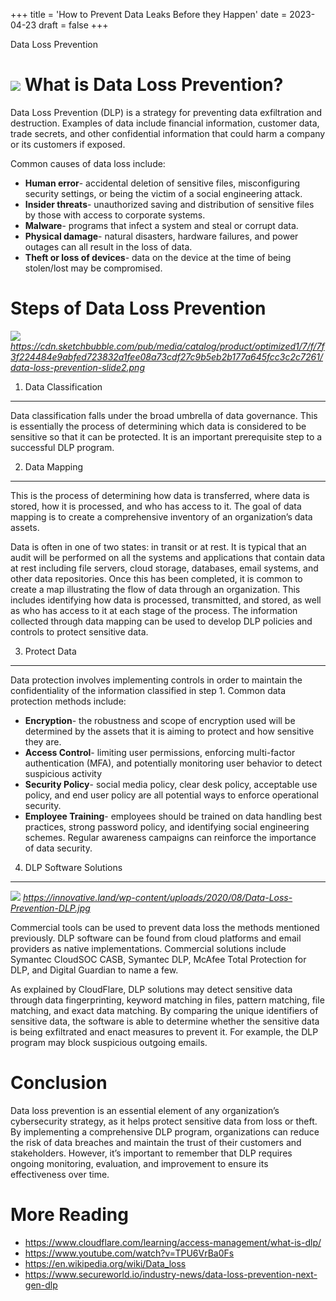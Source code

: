 +++
title = 'How to Prevent Data Leaks Before they Happen'
date = 2023-04-23
draft = false
+++

Data Loss Prevention

![](https://cdn-images-1.medium.com/max/800/0*65eSMdR110wv_HGg)
What is Data Loss Prevention?
=============================

Data Loss Prevention (DLP) is a strategy for preventing data exfiltration and destruction. Examples of data include financial information, customer data, trade secrets, and other confidential information that could harm a company or its customers if exposed.

Common causes of data loss include:

* **Human error**- accidental deletion of sensitive files, misconfiguring security settings, or being the victim of a social engineering attack.
* **Insider threats**- unauthorized saving and distribution of sensitive files by those with access to corporate systems.
* **Malware**- programs that infect a system and steal or corrupt data.
* **Physical damage**- natural disasters, hardware failures, and power outages can all result in the loss of data.
* **Theft or loss of devices**- data on the device at the time of being stolen/lost may be compromised.

Steps of Data Loss Prevention
=============================

![](https://cdn-images-1.medium.com/max/800/1*3VYpuFQz25D0HYRxMrEyMg.png)
*https://cdn.sketchbubble.com/pub/media/catalog/product/optimized1/7/f/7f3f224484e9abfed723832a1fee08a73cdf27c9b5eb2b177a645fcc3c2c7261/data-loss-prevention-slide2.png*

1. Data Classification
----------------------

Data classification falls under the broad umbrella of data governance. This is essentially the process of determining which data is considered to be sensitive so that it can be protected. It is an important prerequisite step to a successful DLP program.

2. Data Mapping
---------------

This is the process of determining how data is transferred, where data is stored, how it is processed, and who has access to it. The goal of data mapping is to create a comprehensive inventory of an organization’s data assets.

Data is often in one of two states: in transit or at rest. It is typical that an audit will be performed on all the systems and applications that contain data at rest including file servers, cloud storage, databases, email systems, and other data repositories. Once this has been completed, it is common to create a map illustrating the flow of data through an organization. This includes identifying how data is processed, transmitted, and stored, as well as who has access to it at each stage of the process. The information collected through data mapping can be used to develop DLP policies and controls to protect sensitive data.

3. Protect Data
---------------

Data protection involves implementing controls in order to maintain the confidentiality of the information classified in step 1. Common data protection methods include:

* **Encryption**- the robustness and scope of encryption used will be determined by the assets that it is aiming to protect and how sensitive they are.
* **Access Control**- limiting user permissions, enforcing multi-factor authentication (MFA), and potentially monitoring user behavior to detect suspicious activity
* **Security Policy**- social media policy, clear desk policy, acceptable use policy, and end user policy are all potential ways to enforce operational security.
* **Employee Training**- employees should be trained on data handling best practices, strong password policy, and identifying social engineering schemes. Regular awareness campaigns can reinforce the importance of data security.

4. DLP Software Solutions
-------------------------

![](https://cdn-images-1.medium.com/max/800/0*hwsT5tgv1e1AHF6S)
*https://innovative.land/wp-content/uploads/2020/08/Data-Loss-Prevention-DLP.jpg*

Commercial tools can be used to prevent data loss the methods mentioned previously. DLP software can be found from cloud platforms and email providers as native implementations. Commercial solutions include Symantec CloudSOC CASB, Symantec DLP, McAfee Total Protection for DLP, and Digital Guardian to name a few.

As explained by CloudFlare, DLP solutions may detect sensitive data through data fingerprinting, keyword matching in files, pattern matching, file matching, and exact data matching. By comparing the unique identifiers of sensitive data, the software is able to determine whether the sensitive data is being exfiltrated and enact measures to prevent it. For example, the DLP program may block suspicious outgoing emails.

Conclusion
==========

Data loss prevention is an essential element of any organization’s cybersecurity strategy, as it helps protect sensitive data from loss or theft. By implementing a comprehensive DLP program, organizations can reduce the risk of data breaches and maintain the trust of their customers and stakeholders. However, it’s important to remember that DLP requires ongoing monitoring, evaluation, and improvement to ensure its effectiveness over time.

More Reading
============

* <https://www.cloudflare.com/learning/access-management/what-is-dlp/>
* <https://www.youtube.com/watch?v=TPU6VrBa0Fs>
* <https://en.wikipedia.org/wiki/Data_loss>
* <https://www.secureworld.io/industry-news/data-loss-prevention-next-gen-dlp>